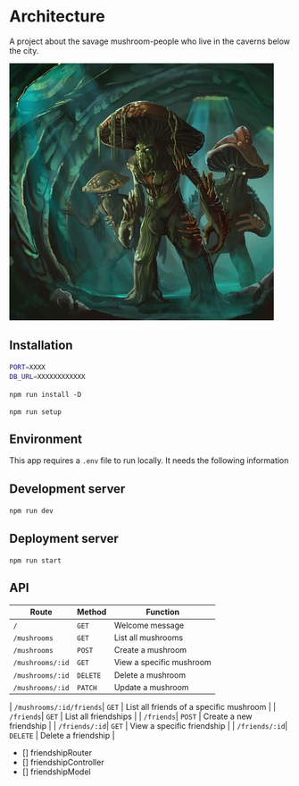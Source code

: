 # Architecture

A project about the savage mushroom-people who live in the caverns below the city.

![mushroom people](./assets/mushroom-people.jpg)

## Installation

```bash
PORT=XXXX
DB_URL=XXXXXXXXXXXX
```

`npm run install -D`

`npm run setup`

## Environment

This app requires a `.env` file to run locally. It needs the following information


## Development server

`npm run dev`

## Deployment server

`npm run start`

## API

| Route | Method | Function |
| --- | --- | --- |
| `/` | `GET` | Welcome message | 
| `/mushrooms` | `GET` | List all mushrooms | 
| `/mushrooms` | `POST` | Create a mushroom | 
| `/mushrooms/:id` | `GET` | View a specific mushroom | 
| `/mushrooms/:id` | `DELETE` | Delete a mushroom | 
| `/mushrooms/:id` | `PATCH` | Update a mushroom | 

| `/mushrooms/:id/friends`| `GET` | List all friends of a specific mushroom |
| `/friends`| `GET` | List all friendships |
| `/friends`| `POST` | Create a new friendship |
| `/friends/:id`| `GET` | View a specific friendship |
| `/friends/:id`| `DELETE` | Delete a friendship |

- [] friendshipRouter
- [] friendshipController
- [] friendshipModel
